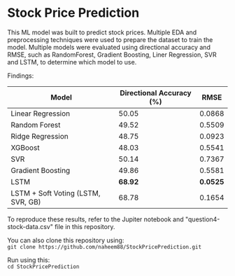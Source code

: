 # Stock Price Prediction
This ML model was built to predict stock prices. Multiple EDA and preprocessing techniques were used to prepare the dataset to train the model. Multiple models were evaluated using directional accuracy and RMSE, such as RandomForest, Gradient Boosting, Liner Regression, SVR and LSTM, to determine which model to use.

Findings: 

| Model                                  | Directional Accuracy (%)| RMSE                 |
|----------------------------------------|-------------------------|----------------------|
| Linear Regression                      | 50.05                   | 0.0868               |
| Random Forest                          | 49.52                   | 0.5509               |
| Ridge Regression                       | 48.75                   | 0.0923               |
| XGBoost                                | 48.03                   | 0.5541               |
| SVR                                    | 50.14                   | 0.7367               |
| Gradient Boosting                      | 49.86                   | 0.5581               |
| LSTM                                   | **68.92**                   | **0.0525**               |
| LSTM + Soft Voting (LSTM, SVR, GB)     | 68.78                   | 0.1654               |

To reproduce these results, refer to the Jupiter notebook and "question4-stock-data.csv" file in this repository. 

You can also clone this repository using:<br>
```git clone https://github.com/naheem88/StockPricePrediction.git```<br>

Run using this:<br>
```cd StockPricePrediction```

